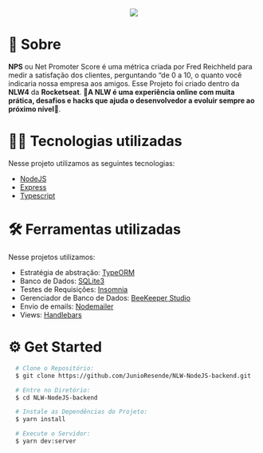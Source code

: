 <h1 align="center">
  <img src="https://ik.imagekit.io/ij3myhonv21/nps_logo-2-1_aUYDW8loO.jpg">
</h1>


# 📖 Sobre

**NPS** ou Net Promoter Score é uma métrica criada por Fred Reichheld para medir a satisfação dos clientes, perguntando “de 0 a 10, o quanto você indicaria nossa empresa aos amigos. Esse Projeto foi criado dentro da
**NLW4** da **Rocketseat**. 🚀**A NLW é uma experiência online com muita prática, desafios e hacks que ajuda o desenvolvedor a evoluir sempre ao próximo nível**🚀.

# 👨‍💻 Tecnologias utilizadas

Nesse projeto utilizamos as seguintes tecnologias:

- [NodeJS](https://nodejs.org/)
- [Express](https://expressjs.com/)
- [Typescript](https://www.typescriptlang.org/)

# 🛠 Ferramentas utilizadas

Nesse projetos utilizamos:

- Estratégia de abstração: [TypeORM](https://typeorm.io/#/)
- Banco de Dados: [SQLite3](https://www.sqlite.org/index.html)
- Testes de Requisições: [Insomnia](https://insomnia.rest/download/)
- Gerenciador de Banco de Dados: [BeeKeeper Studio](https://www.beekeeperstudio.io/)
- Envio de emails: [Nodemailer](https://nodemailer.com/about/)
- Views: [Handlebars](https://handlebarsjs.com/)

# ⚙️ Get Started

```bash
  # Clone o Repositório:
  $ git clone https://github.com/JunioResende/NLW-NodeJS-backend.git

  # Entre no Diretório:
  $ cd NLW-NodeJS-backend

  # Instale as Dependências do Projeto:
  $ yarn install

  # Execute o Servidor:
  $ yarn dev:server
```
